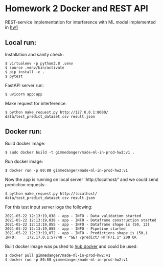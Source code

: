 # Homework 2 Docker and REST API

REST-service implementation for interference with ML model implemented in [hw1](https://github.com/made-ml-in-prod-2021/gimmedanger/tree/main/ml_prod_ready_example)

## Local run:

Installation and sanity check:
~~~
$ virtualenv -p python3.8 .venv
$ source .venv/bin/activate
$ pip install -e .
$ pytest
~~~

FastAPI server run:
~~~
$ uvicorn app:app
~~~

Make request for interference:
~~~
$ python make_request.py http://127.0.0.1:8000/ data/test_predict_dataset.csv result.json
~~~

## Docker run:

Build docker image:
~~~
$ sudo docker build -t gimmedanger/made-ml-in-prod-hw2:v1 .
~~~

Run docker image:
~~~
$ docker run -p 80:80 gimmedanger/made-ml-in-prod-hw2:v1
~~~

Now the app is running on local server 'http://localhost/' and we could send prediction requests:
~~~
$ python make_request.py http://localhost/ data/test_predict_dataset.csv result.json
~~~

For this test input server logs the following:
~~~
2021-05-22 12:13:19,038 - app - INFO - Data validation started
2021-05-22 12:13:19,038 - app - INFO - Dataframe construction started
2021-05-22 12:13:19,055 - app - INFO - Dataframe shape is (50, 13)
2021-05-22 12:13:19,055 - app - INFO - Pipeline started
2021-05-22 12:13:19,072 - app - INFO - Predictions shape is (50,)
INFO:     172.17.0.1:57748 - "GET /predict/ HTTP/1.1" 200 OK
~~~

Built docker image was pushed to [hub.docker](https://hub.docker.com/repository/docker/gimmedanger/made-ml-in-prod-hw2) and could be used:
~~~
$ docker pull gimmedanger/made-ml-in-prod-hw2:v1
$ docker run -p 80:80 gimmedanger/made-ml-in-prod-hw2:v1
~~~
